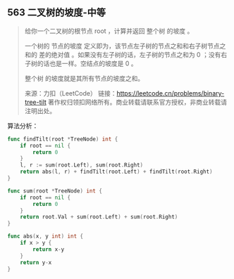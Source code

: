 ## 563 二叉树的坡度-中等

> 给你一个二叉树的根节点 root ，计算并返回 整个树 的坡度 。
>
> 一个树的 节点的坡度 定义即为，该节点左子树的节点之和和右子树节点之和的 差的绝对值 。如果没有左子树的话，左子树的节点之和为 0 ；没有右子树的话也是一样。空结点的坡度是 0 。
>
> 整个树 的坡度就是其所有节点的坡度之和。
>
> 来源：力扣（LeetCode）
> 链接：https://leetcode.cn/problems/binary-tree-tilt
> 著作权归领扣网络所有。商业转载请联系官方授权，非商业转载请注明出处。



算法分析：

```go
func findTilt(root *TreeNode) int {
    if root == nil {
        return 0
    }
    l, r := sum(root.Left), sum(root.Right)
    return abs(l, r) + findTilt(root.Left) + findTilt(root.Right)
}

func sum(root *TreeNode) int {
    if root == nil {
        return 0
    }
    return root.Val + sum(root.Left) + sum(root.Right)
}

func abs(x, y int) int {
    if x > y {
        return x-y
    }
    return y-x
}
```

